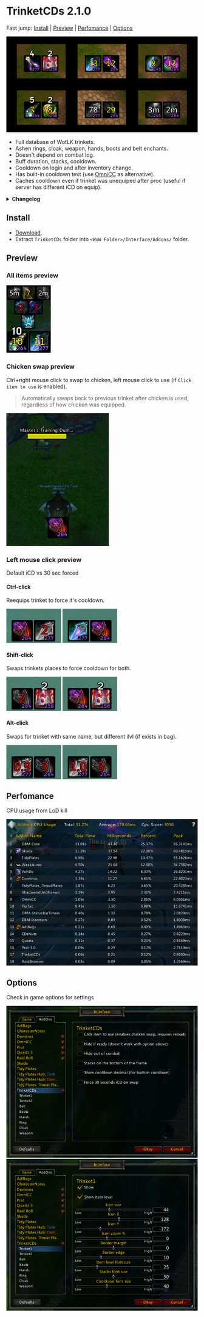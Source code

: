 # TrinketCDs 2.1.0

Fast jump: [Install](#install) | [Preview](#all-items-preview) | [Perfomance](#perfomance) | [Options](#options)

![Showcase](https://raw.githubusercontent.com/Ridepad/TrinketCDs/main/showcase/showcase_main.png)

- Full database of WotLK trinkets.
- Ashen rings, cloak, weapon, hands, boots and belt enchants.
- Doesn't depend on combat log.
- Buff duration, stacks, cooldown.
- Cooldown on login and after inventory change.
- Has built-in cooldown text (use [OmniCC](https://www.curseforge.com/wow/addons/omni-cc/files/454434) as alternative).
- Caches cooldown even if trinket was unequiped after proc (useful if server has different iCD on equip).

<details><summary><b>Changelog</b></summary>
<details><summary>2.1.9</summary>

    Improved button functionality

    Chicken swap works without any additional set up

    Fixed wrong weapon enchantments IDs

    Added Berserking

    Fixed bug on 1st game launch without item cache from server
**Full Changelog:** [2.0.2...2.1.0](https://github.com/Ridepad/TrinketCDs/compare/2.0.2...2.1.0)
</details>
<details><summary>2.0.2</summary>

    Fixed settings defaults
**Full Changelog:** [2.0.1...2.0.2](https://github.com/Ridepad/TrinketCDs/compare/2.0.1...2.0.2)
</details>

<details><summary>2.0.1</summary>

    Better built-in cooldown text

    Fixed chicken swap feature doesn't swap back to previous item after use, if chicken was reequiped

    Fixed visibility out of combat after wipe

    Removed unnecessary code
**Full Changelog:** [2.0.0...2.0.1](https://github.com/Ridepad/TrinketCDs/compare/2.0.0-beta.2...2.0.1)
</details>

<details><summary>2.0.0</summary>

    Added ring, cloak, weapon, boots, belt enchants

    Added item cooldown text.

    Added position settings for each frame.

    Added option to hide item level.

    Added option to hide out of combat.

    Added option to hide if ready.

    Added option to click to use.

    Added option to change stacks text to the bottom.

    Improved min/max values for x,y frame positions.
**Full Changelog:** [1.4.0...2.0.0](https://github.com/Ridepad/TrinketCDs/compare/1.4.0...2.0.0-beta.2)
</details>
</details>

## Install

- [Download](https://github.com/Ridepad/TrinketCDs/releases/latest).
- Extract `TrinketCDs` folder into `<WoW Folder>/Interface/Addons/` folder.

## Preview

### All items preview

![Showcase all](https://raw.githubusercontent.com/Ridepad/TrinketCDs/main/showcase/showcase_all.png)

### Chicken swap preview

Ctrl+right mouse click to swap to chicken, left mouse click to use (if `Click item to use` is enabled).
> Automatically swaps back to previous trinket after chicken is used, regardless of how chicken was equipped.

![Showcase chicken](https://raw.githubusercontent.com/Ridepad/TrinketCDs/main/showcase/showcase_chicken.gif)

### Left mouse click preview

Default iCD vs 30 sec forced

#### Ctrl-click

Reequips trinket to force it's cooldown.

![Showcase swap with control](https://raw.githubusercontent.com/Ridepad/TrinketCDs/main/showcase/showcase_swap_ctrl.gif)
![Showcase swap with control and 30](https://raw.githubusercontent.com/Ridepad/TrinketCDs/main/showcase/showcase_swap_ctrl30.gif)

#### Shift-click

Swaps trinkets places to force cooldown for both.

![Showcase swap with shift](https://raw.githubusercontent.com/Ridepad/TrinketCDs/main/showcase/showcase_swap_shift.gif)
![Showcase swap with shift and 30](https://raw.githubusercontent.com/Ridepad/TrinketCDs/main/showcase/showcase_swap_shift30.gif)

#### Alt-click

Swaps for trinket with same name, but different ilvl (if exists in bag).

![Showcase swap with alt](https://raw.githubusercontent.com/Ridepad/TrinketCDs/main/showcase/showcase_swap_alt.gif)
![Showcase swap with alt and 30](https://raw.githubusercontent.com/Ridepad/TrinketCDs/main/showcase/showcase_swap_alt30.gif)

## Perfomance

CPU usage from LoD kill

![Showcase cpu usage](https://raw.githubusercontent.com/Ridepad/TrinketCDs/main/showcase/showcase_cpu_usage.png)

## Options

Check in game options for settings

![Showcase options 1](https://raw.githubusercontent.com/Ridepad/TrinketCDs/main/showcase/showcase_options1.png)
![Showcase options 2](https://raw.githubusercontent.com/Ridepad/TrinketCDs/main/showcase/showcase_options2.png)
